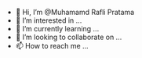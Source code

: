 - 👋 Hi, I’m @Muhamamd Rafli Pratama
- 👀 I’m interested in ...
- 🌱 I’m currently learning ...
- 💞️ I’m looking to collaborate on ...
- 📫 How to reach me ...

<!---
RafliMuhammaddCollege/RafliMuhammaddCollege is a ✨ special ✨ repository because its `README.md` (this file) appears on your GitHub profile.
You can click the Preview link to take a look at your changes.
--->
